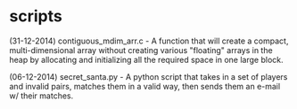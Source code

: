 scripts
=======

(31-12-2014) contiguous_mdim_arr.c - A function that will create a compact, multi-dimensional array without creating various "floating" arrays in the heap by allocating and initializing all the required space in one large block.

(06-12-2014) secret_santa.py - A python script that takes in a set of players and invalid pairs, matches them in a valid way, then sends them an e-mail w/ their matches.
